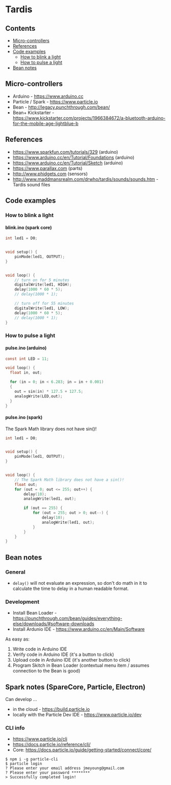 # Tardis


## Contents

- [Micro-controllers](#micro-controllers)
- [References](#references)
- [Code examples](#code-examples)
  - [How to blink a light](#how-to-blink-a-light)
  - [How to pulse a light](#how-to-pulse-a-light)
- [Bean notes](#bean-notes)



## Micro-controllers

- Arduino - https://www.arduino.cc
- Particle / Spark - https://www.particle.io
- Bean - http://legacy.punchthrough.com/bean/
- Bean+ Kickstarter - https://www.kickstarter.com/projects/1966384672/a-bluetooth-arduino-for-the-mobile-age-lightblue-b


## References

- https://www.sparkfun.com/tutorials/329 (arduino)
- https://www.arduino.cc/en/Tutorial/Foundations (arduino)
- https://www.arduino.cc/en/Tutorial/Sketch (arduino)
- https://www.parallax.com (parts)
- http://www.phidgets.com (sensors)
- http://www.maddmansrealm.com/drwho/tardis/sounds/sounds.htm - Tardis sound files


## Code examples
### How to blink a light
#### blink.ino (spark core)

```c
int led1 = D0;


void setup() {
    pinMode(led1, OUTPUT);
}


void loop() {
    // turn on for 5 minutes
    digitalWrite(led1, HIGH);
    delay(1000 * 60 * 5);
    // delay(1000 * 1);

    // turn off for 55 minutes
    digitalWrite(led1, LOW);
    delay(1000 * 60 * 5);
    // delay(1000 * 1);
}
```



### How to pulse a light
#### pulse.ino (arduino)

```c
const int LED = 11;

void loop() {
  float in, out;

  for (in = 0; in < 6.283; in = in + 0.001)
  {
    out = sin(in) * 127.5 + 127.5;
    analogWrite(LED,out);
  }
}
```

#### pulse.ino (spark)
The Spark Math library does not have sin()!

```c
int led1 = D0;


void setup() {
    pinMode(led1, OUTPUT);
}


void loop() {
    // The Spark Math library does not have a sin()!
    float out;
    for (out = 0; out <= 255; out++) {
        delay(10);
        analogWrite(led1, out);

        if (out == 255) {
            for (out = 255; out > 0; out--) {
                delay(10);
                analogWrite(led1, out);
            }
        }
    }
}
```


## Bean notes
### General
- `delay()` will not evaluate an expression, so don't do math in it to calculate
  the time to delay in a human readable format.

### Development
- Install Bean Loader - https://punchthrough.com/bean/guides/everything-else/downloads/#software-downloads
- Install Ardunio IDE - https://www.arduino.cc/en/Main/Software

As easy as:

1. Write code in Arduino IDE
2. Verify code in Arduino IDE (it's a button to click)
3. Upload code in Arduino IDE (it's another button to click)
4. Program Skitch in Bean Loader (contextual menu item / assumes connection to
   the Bean is good)


## Spark notes (SpareCore, Particle, Electron)
Can develop ...
  - in the cloud - https://build.particle.io
  - locally with the Particle Dev IDE - https://www.particle.io/dev


### CLI info
- https://www.particle.io/cli
- https://docs.particle.io/reference/cli/
- Core: https://docs.particle.io/guide/getting-started/connect/core/


```shell
$ npm i -g particle-cli
$ particle login
? Please enter your email address jmeyoung@gmail.com
? Please enter your password ********
> Successfully completed login!
```
